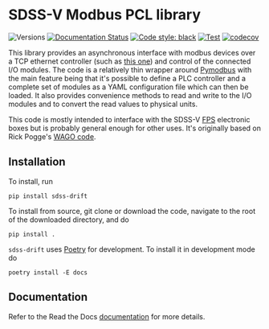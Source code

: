 # SDSS-V Modbus PCL library

![Versions](https://img.shields.io/badge/python->3.8-blue)
[![Documentation Status](https://readthedocs.org/projects/sdss-drift/badge/?version=latest)](https://sdss-drift.readthedocs.io/en/latest/?badge=latest)
[![Code style: black](https://img.shields.io/badge/code%20style-black-000000.svg)](https://github.com/psf/black)
[![Test](https://github.com/sdss/drift/actions/workflows/test.yml/badge.svg)](https://github.com/sdss/drift/actions/workflows/test.yml)
[![codecov](https://codecov.io/gh/sdss/drift/branch/master/graph/badge.svg)](https://codecov.io/gh/sdss/drift)

This library provides an asynchronous interface with modbus devices over a TCP ethernet controller (such as [this one](https://www.wago.com/us/controllers-bus-couplers-i-o/controller-modbus-tcp/p/750-862)) and control of the connected I/O modules. The code is a relatively thin wrapper around [Pymodbus](http://riptideio.github.io/pymodbus/) with the main feature being that it's possible to define a PLC controller and a complete set of modules as a YAML configuration file which can then be loaded. It also provides convenience methods to read and write to the I/O modules and to convert the read values to physical units.

This code is mostly intended to interface with the SDSS-V [FPS](https://www.sdss.org/future/technology/) electronic boxes but is probably general enough for other uses. It's originally based on Rick Pogge's [WAGO code](https://github.com/sdss/FPS/tree/master/WAGO).

## Installation

To install, run

```console
pip install sdss-drift
```

To install from source, git clone or download the code, navigate to the root of the downloaded directory, and do

```console
pip install .
```

`sdss-drift` uses [Poetry](https://poetry.eustace.io/) for development. To install it in development mode do

```console
poetry install -E docs
```

## Documentation

Refer to the Read the Docs [documentation](https://sdss-drift.readthedocs.io/en/latest) for more details.
